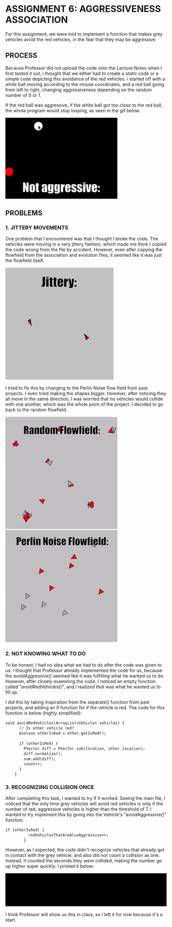 
# ASSIGNMENT 6: AGGRESSIVENESS ASSOCIATION

For this assignment, we were told to implement a function that makes grey vehicles avoid the red vehicles, in the fear that they may be aggressive.

## PROCESS

Because Professor did not upload the code onto the Lecture Notes when I first tested it out, i thought that we either had to create a static code or a simple code depicting this avoidance of the red vehicles. i started off with a white ball moving according to the mouse coordinates, and a red ball going from left to right, changing aggressiveness depending on the random number of 0 or 1.

If the red ball was aggressive, if the white ball got too close to the red ball, the whole program would stop looping, as seen in the gif below.

![](images/simplecode.gif)

## PROBLEMS

### 1. JITTERY MOVEMENTS

One problem that I encountered was that I thought I broke the code. The vehicles were moving in a very jittery fashion, which made me think I copied the code wrong from the file by accident. However, even after copying the flowfield from the association and evolution files, it seemed like it was just the flowfield itself.

![](images/jittery.gif)

I tried to fix this by changing to the Perlin Noise flow field from past projects. I even tried making the shapes bigger. However, after noticing they all move in the same direction, I was worried that no vehicles would collide with one another, which was the whole point of the project. I decided to go back to the random flowfield.

![](images/randomflow.gif)
![](images/perlinflow.gif)

### 2. NOT KNOWING WHAT TO DO

To be honest, I had no idea what we had to do after the code was given to us. I thought that Professor already implemented the code for us, because the avoidAggressive() seemed like it was fulfilling what he wanted us to do. However, after closely examining the code, I noticed an empty function called "avoidRedVehicles()", and I realized *that* was what he wanted us to fill up. 

I did this by taking inspiration from the separate() function from past projects, and adding an if function for if the vehicle is red. The code for this function is below (highly simplified):

    void avoidRedVehicles(ArrayList<Vehicle> vehicles) {
          // Is other vehicle red?
          boolean otherIsRed = other.getIsRed();

          if (otherIsRed) {
            PVector diff = PVector.sub(location, other.location);
            diff.normalize();
            sum.add(diff);
            count++;
          }
        }

### 3. RECOGNIZING COLLISION ONCE

After completing this task, I wanted to try if it worked. Seeing the main file, I noticed that the only time grey vehicles will avoid red vehicles is only if the number of red, aggressive vehicles is higher than the threshold of 7. I wanted to try implement this by going into the Vehicle's "avoidAggressive()" function.

    if (otherIsRed) {
              redVehiclesThatAreAlsoAggressive++;
            }

However, as I expected, the code didn't recognize vehicles that already got in contact with the grey vehicle, and also did not count a collision as one. Instead, it counted the seconds they were collided, making the number go up higher super quickly. I printed it below:

![](images/printagg&red.gif)

I think Professor will show us this in class, so I left it for now because it's a start.
